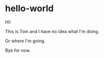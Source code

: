 # hello-world

Hi!

This is Tom and I have no idea what I'm doing.

Or where I'm going.

Bye for now.
